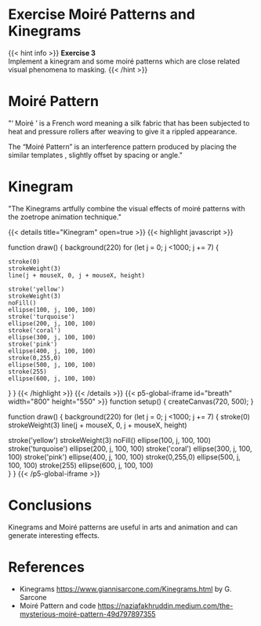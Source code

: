# Exercise Moiré Patterns and Kinegrams 

{{< hint info >}}
**Exercise 3**  
Implement a kinegram and some moiré patterns which are close related visual phenomena to masking.
{{< /hint >}}

# Moiré Pattern

"‘ Moiré ’ is a French word meaning a silk fabric that has been subjected to heat and pressure rollers after weaving to give it a rippled appearance.

The “Moiré Pattern” is an interference pattern produced by placing the similar templates , slightly offset by spacing or angle." 

# Kinegram

"The Kinegrams artfully combine the visual effects of moiré patterns with the zoetrope animation technique."

{{< details title="Kinegram" open=true >}}
{{< highlight javascript >}}

function draw() {
 background(220)
  for (let j = 0; j <1000; j += 7) {
  
    stroke(0)
    strokeWeight(3)
    line(j + mouseX, 0, j + mouseX, height)

    stroke('yellow')
    strokeWeight(3)
    noFill()
    ellipse(100, j, 100, 100)
    stroke('turquoise')
    ellipse(200, j, 100, 100)
    stroke('coral')
    ellipse(300, j, 100, 100)
    stroke('pink')
    ellipse(400, j, 100, 100)
    stroke(0,255,0)
    ellipse(500, j, 100, 100)
    stroke(255)
    ellipse(600, j, 100, 100)   
 
  }
}
{{< /highlight >}}
{{< /details >}} 
 {{< p5-global-iframe id="breath" width="800" height="550" >}} function setup() { createCanvas(720, 500); }

function draw() { 
  background(220) 
  for (let j = 0; j <1000; j += 7) {
  stroke(0)
  strokeWeight(3)
  line(j + mouseX, 0, j + mouseX, height)

  stroke('yellow')
  strokeWeight(3)
  noFill()
  ellipse(100, j, 100, 100)
  stroke('turquoise')
  ellipse(200, j, 100, 100)
  stroke('coral')
  ellipse(300, j, 100, 100)
  stroke('pink')
  ellipse(400, j, 100, 100)
  stroke(0,255,0)
  ellipse(500, j, 100, 100)
  stroke(255)
  ellipse(600, j, 100, 100)   
  } 
} 
{{< /p5-global-iframe >}}


# Conclusions
Kinegrams and Moiré patterns are useful in arts and animation and can generate interesting effects.

# References
* Kinegrams https://www.giannisarcone.com/Kinegrams.html by G. Sarcone
* Moiré Pattern and code https://naziafakhruddin.medium.com/the-mysterious-moiré-pattern-49d797897355
